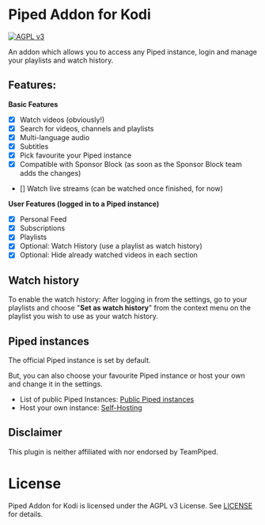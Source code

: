# Piped Addon for Kodi

[![AGPL v3](https://shields.io/badge/License-AGPL%20v3-blue.svg)](https://www.gnu.org/licenses/agpl-3.0.en.html)

An addon which allows you to access any Piped instance, login and manage your playlists and watch history.

## Features:

**Basic Features**

- [x] Watch videos (obviously!)
- [x] Search for videos, channels and playlists
- [x] Multi-language audio
- [x] Subtitles
- [x] Pick favourite your Piped instance
- [x] Compatible with Sponsor Block (as soon as the Sponsor Block team adds the changes)
- [] Watch live streams (can be watched once finished, for now)

**User Features (logged in to a Piped instance)**

- [x] Personal Feed
- [x] Subscriptions
- [x] Playlists
- [x] Optional: Watch History (use a playlist as watch history)
- [x] Optional: Hide already watched videos in each section

## Watch history

To enable the watch history: After logging in from the settings, go to your playlists and choose "**Set as watch history**" from the context menu on the playlist you wish to use as your watch history.

## Piped instances

The official Piped instance is set by default.

But, you can also choose your favourite Piped instance or host your own and change it in the settings.

- List of public Piped Instances: [Public Piped instances](https://github.com/TeamPiped/Piped/wiki/Instances)
- Host your own instance: [Self-Hosting](https://docs.piped.video/docs/self-hosting/)

## Disclaimer

This plugin is neither affiliated with nor endorsed by TeamPiped.

# License
Piped Addon for Kodi is licensed under the AGPL v3 License. See [LICENSE](LICENSE) for details.